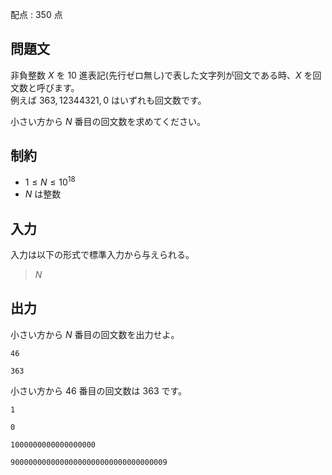 配点 : $350$ 点

## 問題文

非負整数 $X$ を $10$ 進表記(先行ゼロ無し)で表した文字列が回文である時、$X$ を回文数と呼びます。<br>
例えば $363, 12344321, 0$ はいずれも回文数です。  

小さい方から $N$ 番目の回文数を求めてください。

## 制約

- $1 \leq N \leq 10^{18}$
- $N$ は整数

## 入力

入力は以下の形式で標準入力から与えられる。

> $N$

## 出力

小さい方から $N$ 番目の回文数を出力せよ。

```input1
46
```

```output1
363
```

小さい方から $46$ 番目の回文数は $363$ です。

```input2
1
```

```output2
0
```

```input3
1000000000000000000
```

```output3
90000000000000000000000000000000009
```